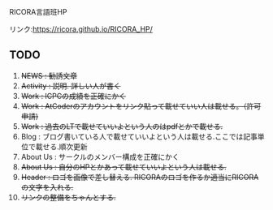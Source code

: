 RICORA言語班HP

リンク:https://ricora.github.io/RICORA_HP/

## TODO

1. ~~NEWS : 勧誘文章~~
2. ~~Activity : 説明. 詳しい人が書く~~
3. ~~Work : ICPCの成績を正確にかく~~
4. ~~Work : AtCoderのアカウントをリンク貼って載せていい人は載せる。（許可申請)~~
5. ~~Work : 過去のLTで載せていいよという人のはpdfとかで載せる.~~
6. Blog : ブログ書いている人で載せていいよという人は載せる.ここでは記事単位で載せる.順次更新
7. About Us : サークルのメンバー構成を正確にかく
8. ~~About Us : 自分のHPとかあって載せていいよという人は載せる.~~
9. ~~Header : ロゴを画像で差し替える. RICORAのロゴを作るか適当にRICORAの文字を入れる.~~
10. ~~リンクの整備をちゃんとする.~~
